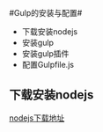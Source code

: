 #Gulp的安装与配置#

* 下载安装nodejs
* 安装gulp
* 安装gulp插件
* 配置Gulpfile.js

## 下载安装nodejs
[nodejs下载地址](https://nodejs.org/)
